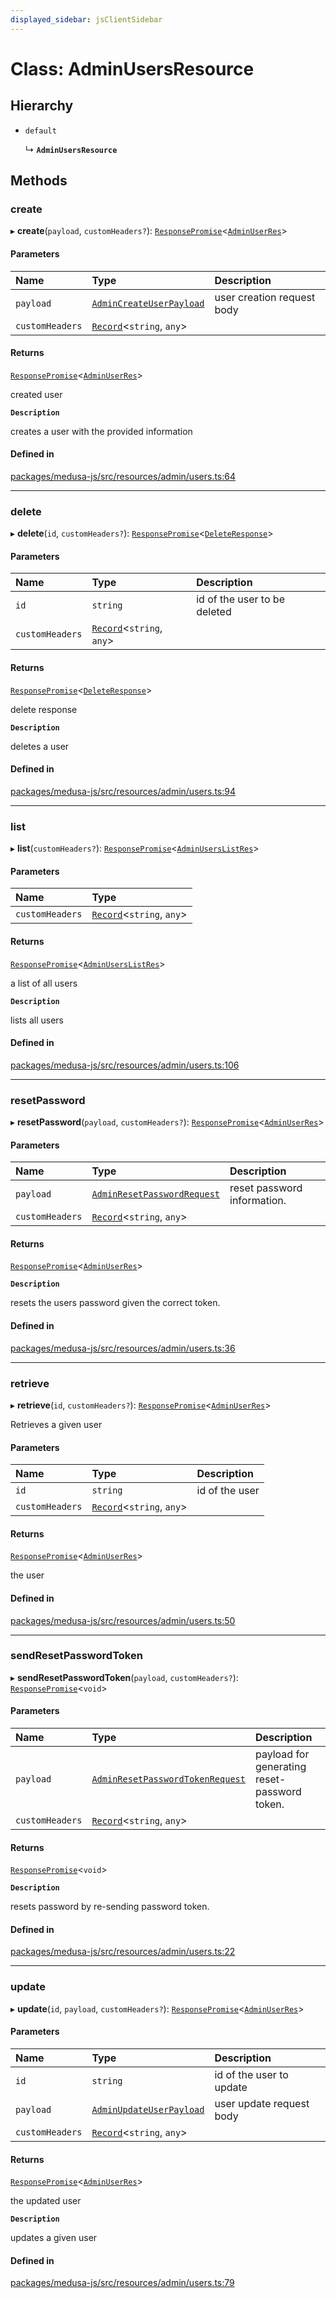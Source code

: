 ```yaml
---
displayed_sidebar: jsClientSidebar
---
```


# Class: AdminUsersResource

## Hierarchy

- `default`

  ↳ **`AdminUsersResource`**

## Methods

### create

▸ **create**(`payload`, `customHeaders?`): [`ResponsePromise`](../modules/internal-12.md#responsepromise)<[`AdminUserRes`](../modules/internal-8.internal.md#adminuserres)\>

#### Parameters

| Name | Type | Description |
| :------ | :------ | :------ |
| `payload` | [`AdminCreateUserPayload`](../modules/internal-11.md#admincreateuserpayload) | user creation request body |
| `customHeaders` | [`Record`](../modules/internal.md#record)<`string`, `any`\> |  |

#### Returns

[`ResponsePromise`](../modules/internal-12.md#responsepromise)<[`AdminUserRes`](../modules/internal-8.internal.md#adminuserres)\>

created user

**`Description`**

creates a user with the provided information

#### Defined in

[packages/medusa-js/src/resources/admin/users.ts:64](https://github.com/medusajs/medusa/blob/c4ac5e6959/packages/medusa-js/src/resources/admin/users.ts#L64)

___

### delete

▸ **delete**(`id`, `customHeaders?`): [`ResponsePromise`](../modules/internal-12.md#responsepromise)<[`DeleteResponse`](../modules/internal-8.internal.md#deleteresponse)\>

#### Parameters

| Name | Type | Description |
| :------ | :------ | :------ |
| `id` | `string` | id of the user to be deleted |
| `customHeaders` | [`Record`](../modules/internal.md#record)<`string`, `any`\> |  |

#### Returns

[`ResponsePromise`](../modules/internal-12.md#responsepromise)<[`DeleteResponse`](../modules/internal-8.internal.md#deleteresponse)\>

delete response

**`Description`**

deletes a user

#### Defined in

[packages/medusa-js/src/resources/admin/users.ts:94](https://github.com/medusajs/medusa/blob/c4ac5e6959/packages/medusa-js/src/resources/admin/users.ts#L94)

___

### list

▸ **list**(`customHeaders?`): [`ResponsePromise`](../modules/internal-12.md#responsepromise)<[`AdminUsersListRes`](../modules/internal-8.internal.md#adminuserslistres)\>

#### Parameters

| Name | Type |
| :------ | :------ |
| `customHeaders` | [`Record`](../modules/internal.md#record)<`string`, `any`\> |

#### Returns

[`ResponsePromise`](../modules/internal-12.md#responsepromise)<[`AdminUsersListRes`](../modules/internal-8.internal.md#adminuserslistres)\>

a list of all users

**`Description`**

lists all users

#### Defined in

[packages/medusa-js/src/resources/admin/users.ts:106](https://github.com/medusajs/medusa/blob/c4ac5e6959/packages/medusa-js/src/resources/admin/users.ts#L106)

___

### resetPassword

▸ **resetPassword**(`payload`, `customHeaders?`): [`ResponsePromise`](../modules/internal-12.md#responsepromise)<[`AdminUserRes`](../modules/internal-8.internal.md#adminuserres)\>

#### Parameters

| Name | Type | Description |
| :------ | :------ | :------ |
| `payload` | [`AdminResetPasswordRequest`](internal-8.internal.AdminResetPasswordRequest.md) | reset password information. |
| `customHeaders` | [`Record`](../modules/internal.md#record)<`string`, `any`\> |  |

#### Returns

[`ResponsePromise`](../modules/internal-12.md#responsepromise)<[`AdminUserRes`](../modules/internal-8.internal.md#adminuserres)\>

**`Description`**

resets the users password given the correct token.

#### Defined in

[packages/medusa-js/src/resources/admin/users.ts:36](https://github.com/medusajs/medusa/blob/c4ac5e6959/packages/medusa-js/src/resources/admin/users.ts#L36)

___

### retrieve

▸ **retrieve**(`id`, `customHeaders?`): [`ResponsePromise`](../modules/internal-12.md#responsepromise)<[`AdminUserRes`](../modules/internal-8.internal.md#adminuserres)\>

Retrieves a given user

#### Parameters

| Name | Type | Description |
| :------ | :------ | :------ |
| `id` | `string` | id of the user |
| `customHeaders` | [`Record`](../modules/internal.md#record)<`string`, `any`\> |  |

#### Returns

[`ResponsePromise`](../modules/internal-12.md#responsepromise)<[`AdminUserRes`](../modules/internal-8.internal.md#adminuserres)\>

the user

#### Defined in

[packages/medusa-js/src/resources/admin/users.ts:50](https://github.com/medusajs/medusa/blob/c4ac5e6959/packages/medusa-js/src/resources/admin/users.ts#L50)

___

### sendResetPasswordToken

▸ **sendResetPasswordToken**(`payload`, `customHeaders?`): [`ResponsePromise`](../modules/internal-12.md#responsepromise)<`void`\>

#### Parameters

| Name | Type | Description |
| :------ | :------ | :------ |
| `payload` | [`AdminResetPasswordTokenRequest`](internal-8.internal.AdminResetPasswordTokenRequest.md) | payload for generating reset-password token. |
| `customHeaders` | [`Record`](../modules/internal.md#record)<`string`, `any`\> |  |

#### Returns

[`ResponsePromise`](../modules/internal-12.md#responsepromise)<`void`\>

**`Description`**

resets password by re-sending password token.

#### Defined in

[packages/medusa-js/src/resources/admin/users.ts:22](https://github.com/medusajs/medusa/blob/c4ac5e6959/packages/medusa-js/src/resources/admin/users.ts#L22)

___

### update

▸ **update**(`id`, `payload`, `customHeaders?`): [`ResponsePromise`](../modules/internal-12.md#responsepromise)<[`AdminUserRes`](../modules/internal-8.internal.md#adminuserres)\>

#### Parameters

| Name | Type | Description |
| :------ | :------ | :------ |
| `id` | `string` | id of the user to update |
| `payload` | [`AdminUpdateUserPayload`](../modules/internal-11.md#adminupdateuserpayload) | user update request body |
| `customHeaders` | [`Record`](../modules/internal.md#record)<`string`, `any`\> |  |

#### Returns

[`ResponsePromise`](../modules/internal-12.md#responsepromise)<[`AdminUserRes`](../modules/internal-8.internal.md#adminuserres)\>

the updated user

**`Description`**

updates a given user

#### Defined in

[packages/medusa-js/src/resources/admin/users.ts:79](https://github.com/medusajs/medusa/blob/c4ac5e6959/packages/medusa-js/src/resources/admin/users.ts#L79)
